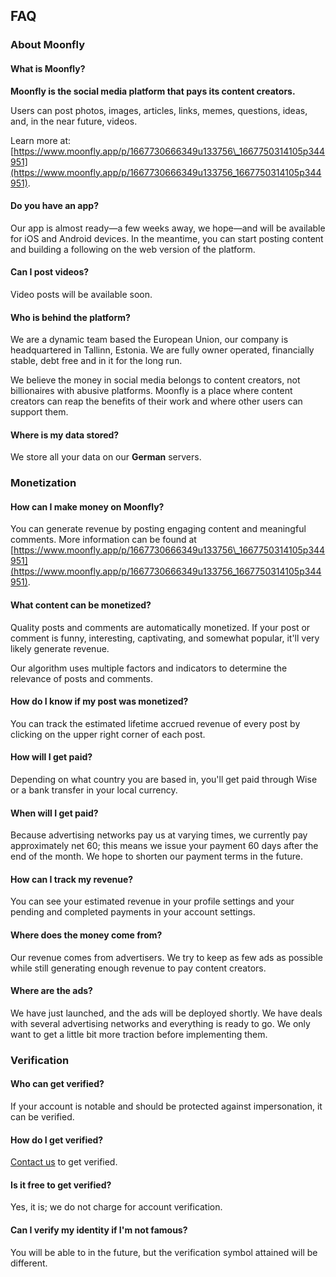 FAQ
---

### About Moonfly

#### What is Moonfly?

**Moonfly is the social media platform that pays its content creators.**

Users can post photos, images, articles, links, memes, questions, ideas, and, in the near future, videos.

Learn more at: [https://www.moonfly.app/p/1667730666349u133756\_1667750314105p344951](https://www.moonfly.app/p/1667730666349u133756_1667750314105p344951).

#### Do you have an app?

Our app is almost ready—a few weeks away, we hope—and will be available for iOS and Android devices. In the meantime, you can start posting content and building a following on the web version of the platform.

#### Can I post videos?

Video posts will be available soon.

#### Who is behind the platform?

We are a dynamic team based the European Union, our company is headquartered in Tallinn, Estonia. We are fully owner operated, financially stable, debt free and in it for the long run.

We believe the money in social media belongs to content creators, not billionaires with abusive platforms. Moonfly is a place where content creators can reap the benefits of their work and where other users can support them.

#### Where is my data stored?

We store all your data on our **German** servers.

### Monetization

#### How can I make money on Moonfly?

You can generate revenue by posting engaging content and meaningful comments. More information can be found at [https://www.moonfly.app/p/1667730666349u133756\_1667750314105p344951](https://www.moonfly.app/p/1667730666349u133756_1667750314105p344951).

#### What content can be monetized?

Quality posts and comments are automatically monetized. If your post or comment is funny, interesting, captivating, and somewhat popular, it'll very likely generate revenue.

Our algorithm uses multiple factors and indicators to determine the relevance of posts and comments. 

#### How do I know if my post was monetized?

You can track the estimated lifetime accrued revenue of every post by clicking on the upper right corner of each post.

#### How will I get paid?

Depending on what country you are based in, you'll get paid through Wise or a bank transfer in your local currency.

#### When will I get paid?

Because advertising networks pay us at varying times, we currently pay approximately net 60; this means we issue your payment 60 days after the end of the month. We hope to shorten our payment terms in the future.

#### How can I track my revenue?

You can see your estimated revenue in your profile settings and your pending and completed payments in your account settings.

#### Where does the money come from?

Our revenue comes from advertisers. We try to keep as few ads as possible while still generating enough revenue to pay content creators.

#### Where are the ads?

We have just launched, and the ads will be deployed shortly. We have deals with several advertising networks and everything is ready to go. We only want to get a little bit more traction before implementing them.

### Verification

#### Who can get verified?

If your account is notable and should be protected against impersonation, it can be verified.

#### How do I get verified?

[Contact us](/!/contact) to get verified.

#### Is it free to get verified?

Yes, it is; we do not charge for account verification.

#### Can I verify my identity if I'm not famous?

You will be able to in the future, but the verification symbol attained will be different.
